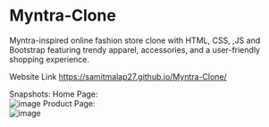 # Myntra-Clone
Myntra-inspired online fashion store clone with HTML, CSS, ,JS and Bootstrap featuring trendy apparel, accessories, and a user-friendly shopping experience.

Website Link
https://samitmalap27.github.io/Myntra-Clone/

Snapshots:
Home Page:</br>
![image](https://github.com/SamitMalap27/Myntra-Clone/assets/121955319/dbd54825-2279-4dcd-9d9d-e7d6b36f7a4a)
Product Page:</br>
![image](https://github.com/SamitMalap27/Myntra-Clone/assets/121955319/23be029c-2848-47a7-9810-e6ac96bd766c)
